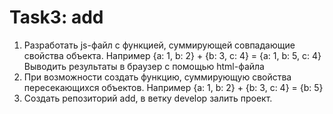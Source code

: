 # Task3: add
1. Разработать js-файл с функцией, суммирующей совпадающие свойства объекта.
Например {a: 1, b: 2} + {b: 3, c: 4} = {a: 1, b: 5, c: 4}
Выводить результаты в браузер с помощью html-файла
2. При возможности создать функцию, суммирующую свойства пересекающихся объектов.
Например {a: 1, b: 2} + {b: 3, c: 4} = {b: 5}
3. Создать репозиторий add, в ветку develop залить проект.


